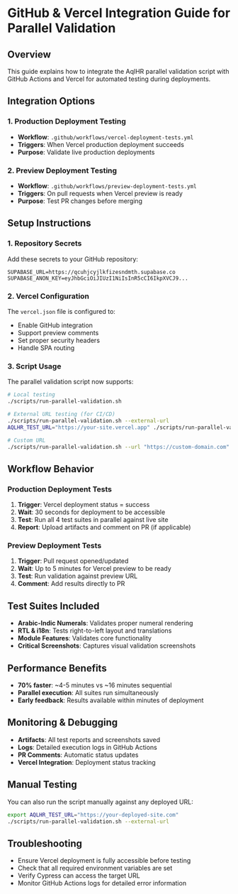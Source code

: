 # GitHub & Vercel Integration Guide for Parallel Validation

## Overview
This guide explains how to integrate the AqlHR parallel validation script with GitHub Actions and Vercel for automated testing during deployments.

## Integration Options

### 1. Production Deployment Testing
- **Workflow**: `.github/workflows/vercel-deployment-tests.yml`
- **Triggers**: When Vercel production deployment succeeds
- **Purpose**: Validate live production deployments

### 2. Preview Deployment Testing
- **Workflow**: `.github/workflows/preview-deployment-tests.yml`
- **Triggers**: On pull requests when Vercel preview is ready
- **Purpose**: Test PR changes before merging

## Setup Instructions

### 1. Repository Secrets
Add these secrets to your GitHub repository:
```
SUPABASE_URL=https://qcuhjcyjlkfizesndmth.supabase.co
SUPABASE_ANON_KEY=eyJhbGciOiJIUzI1NiIsInR5cCI6IkpXVCJ9...
```

### 2. Vercel Configuration
The `vercel.json` file is configured to:
- Enable GitHub integration
- Support preview comments
- Set proper security headers
- Handle SPA routing

### 3. Script Usage
The parallel validation script now supports:
```bash
# Local testing
./scripts/run-parallel-validation.sh

# External URL testing (for CI/CD)
./scripts/run-parallel-validation.sh --external-url
AQLHR_TEST_URL="https://your-site.vercel.app" ./scripts/run-parallel-validation.sh --external-url

# Custom URL
./scripts/run-parallel-validation.sh --url "https://custom-domain.com"
```

## Workflow Behavior

### Production Deployment Tests
1. **Trigger**: Vercel deployment status = success
2. **Wait**: 30 seconds for deployment to be accessible
3. **Test**: Run all 4 test suites in parallel against live site
4. **Report**: Upload artifacts and comment on PR (if applicable)

### Preview Deployment Tests
1. **Trigger**: Pull request opened/updated
2. **Wait**: Up to 5 minutes for Vercel preview to be ready
3. **Test**: Run validation against preview URL
4. **Comment**: Add results directly to PR

## Test Suites Included
- **Arabic-Indic Numerals**: Validates proper numeral rendering
- **RTL & i18n**: Tests right-to-left layout and translations
- **Module Features**: Validates core functionality
- **Critical Screenshots**: Captures visual validation screenshots

## Performance Benefits
- **70% faster**: ~4-5 minutes vs ~16 minutes sequential
- **Parallel execution**: All suites run simultaneously
- **Early feedback**: Results available within minutes of deployment

## Monitoring & Debugging
- **Artifacts**: All test reports and screenshots saved
- **Logs**: Detailed execution logs in GitHub Actions
- **PR Comments**: Automatic status updates
- **Vercel Integration**: Deployment status tracking

## Manual Testing
You can also run the script manually against any deployed URL:
```bash
export AQLHR_TEST_URL="https://your-deployed-site.com"
./scripts/run-parallel-validation.sh --external-url
```

## Troubleshooting
- Ensure Vercel deployment is fully accessible before testing
- Check that all required environment variables are set
- Verify Cypress can access the target URL
- Monitor GitHub Actions logs for detailed error information